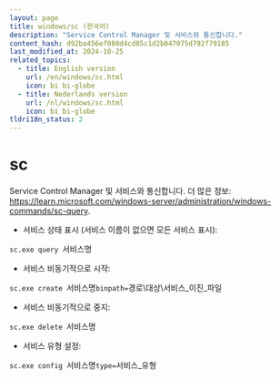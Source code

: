 ```yaml
---
layout: page
title: windows/sc (한국어)
description: "Service Control Manager 및 서비스와 통신합니다."
content_hash: d92ba456ef080d4cd85c1d2b047075d792f79185
last_modified_at: 2024-10-25
related_topics:
  - title: English version
    url: /en/windows/sc.html
    icon: bi bi-globe
  - title: Nederlands version
    url: /nl/windows/sc.html
    icon: bi bi-globe
tldri18n_status: 2
---
```

# sc

Service Control Manager 및 서비스와 통신합니다.
더 많은 정보: <https://learn.microsoft.com/windows-server/administration/windows-commands/sc-query>.

- 서비스 상태 표시 (서비스 이름이 없으면 모든 서비스 표시):

`sc.exe query `<span class="tldr-var badge badge-pill bg-dark-lm bg-white-dm text-white-lm text-dark-dm font-weight-bold">서비스명</span>

- 서비스 비동기적으로 시작:

`sc.exe create `<span class="tldr-var badge badge-pill bg-dark-lm bg-white-dm text-white-lm text-dark-dm font-weight-bold">서비스명</span>` binpath= `<span class="tldr-var badge badge-pill bg-dark-lm bg-white-dm text-white-lm text-dark-dm font-weight-bold">경로\대상\서비스_이진_파일</span>

- 서비스 비동기적으로 중지:

`sc.exe delete `<span class="tldr-var badge badge-pill bg-dark-lm bg-white-dm text-white-lm text-dark-dm font-weight-bold">서비스명</span>

- 서비스 유형 설정:

`sc.exe config `<span class="tldr-var badge badge-pill bg-dark-lm bg-white-dm text-white-lm text-dark-dm font-weight-bold">서비스명</span>` type= `<span class="tldr-var badge badge-pill bg-dark-lm bg-white-dm text-white-lm text-dark-dm font-weight-bold">서비스_유형</span>
